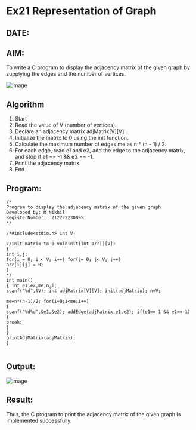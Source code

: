 # Ex21 Representation of Graph
## DATE:
## AIM:
To write a C program to display the adjacency matrix of the given graph by supplying the edges and the number of vertices.


![image](https://github.com/user-attachments/assets/1196e4bf-56e7-491b-a2b4-ebac7a828374)



## Algorithm
1.	Start
2.	Read the value of V (number of vertices).
3.	Declare an adjacency matrix adjMatrix[V][V].
4.	Initialize the matrix to 0 using the init function.
5.	Calculate the maximum number of edges me as n * (n - 1) / 2.
6.	For each edge, read e1 and e2, add the edge to the adjacency matrix, and stop if e1 == -1 && e2 == -1.
7.	Print the adjacency matrix.
8.	End
 

## Program:
```
/*
Program to display the adjacency matrix of the given graph
Developed by: M Nikhil
RegisterNumber:  212222230095
*/
```
```
/*#include<stdio.h> int V;

//init matrix to 0 voidinit(int arr[][V])
{
int i,j;
for(i = 0; i < V; i++) for(j= 0; j< V; j++)
arr[i][j] = 0;
}
*/
int main()
{ int e1,e2,me,n,i;
scanf("%d",&V); int adjMatrix[V][V]; init(adjMatrix); n=V;
 
me=n*(n-1)/2; for(i=0;i<me;i++)
{
scanf("%d%d",&e1,&e2); addEdge(adjMatrix,e1,e2); if(e1==-1 && e2==-1)
{
break;
}
}
printAdjMatrix(adjMatrix);
}


```

## Output:

![image](https://github.com/user-attachments/assets/8fa3ead8-8875-4d5c-acb0-bcc258f6c3e8)


## Result:
Thus, the C program to print the adjacency matrix of the given graph is implemented successfully.
